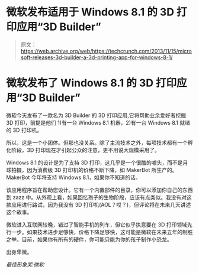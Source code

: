 # 微软发布适用于 Windows 8.1 的 3D 打印应用“3D Builder”

> 原文：<https://web.archive.org/web/https://techcrunch.com/2013/11/15/microsoft-releases-3d-builder-a-3d-printing-app-for-windows-8-1/>

# 微软发布了 Windows 8.1 的 3D 打印应用“3D Builder”

微软今天发布了一款名为 3D Builder 的 3D 打印应用,它将帮助业余爱好者挖掘 3D 打印，前提是他们 1)有一台 Windows 8.1 机器，2)有一台 Windows 8.1 就绪的 3D 打印机。

所以，这是一个小团体。但那也没关系。除了主流技术之外，每项技术都有一个孵化阶段，3D 打印现在才引起公众的注意，更不用说大规模采用了。

Windows 8.1 的设计是为了支持 3D 打印，这几乎是一个很酷的噱头，而不是月球拍摄，因为消费级 3D 打印机的价格不断下降，如 MakerBot 所生产的。MakerBot 今年将支持 Windows 8.1，如果你不知道的话。

该应用程序旨在帮助您设计。它有一个内置部件的目录，你可以添加你自己的东西到 zazz 中。从外观上看，如果回忆孢子的生物阶段，应该有点类似。我没有对这款应用进行路试，因为我没有 3D 打印机(AOL？哎？)，但评论将在未来几天讲述这个故事。

微软进入互联网较晚，错过了智能手机的列车，但它似乎执意要在 3D 打印领域先行一步。如果技术进步足够快，价格下降足够快，这可能是微软在未来五年的制胜之举。目前，如果你有所有的硬件，你可能只能为你的孩子制作小恐龙。

出身卑微。

*最佳形象奖:微软*